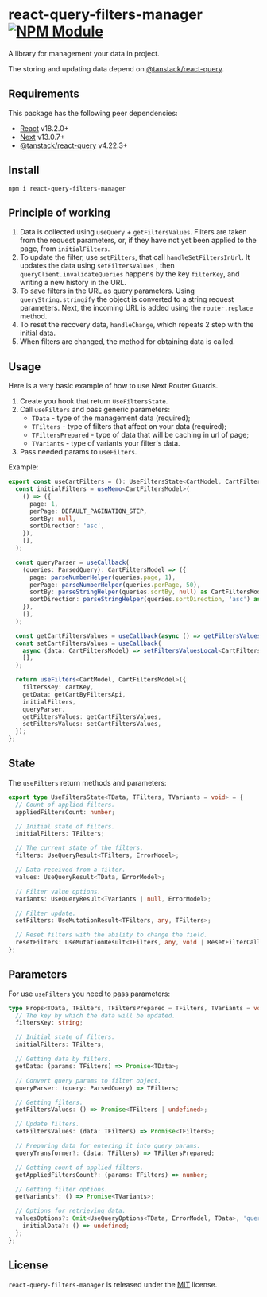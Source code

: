 # react-query-filters-manager [![NPM Module](https://img.shields.io/npm/v/form-data.svg)](https://www.npmjs.com/package/react-query-filters-manager)

A library for management your data in project.

The storing and updating data depend on [@tanstack/react-query](https://react-query-v3.tanstack.com/).

## Requirements

This package has the following peer dependencies:

- [React](https://reactjs.org/) v18.2.0+
- [Next](https://nextjs.org/) v13.0.7+
- [@tanstack/react-query](https://react-query-v3.tanstack.com/) v4.22.3+

## Install
```
npm i react-query-filters-manager
```

## Principle of working
1) Data is collected using `useQuery` + `getFiltersValues`.
   Filters are taken from the request parameters, or, if they have not yet been applied to the page, from `initialFilters`.
2) To update the filter, use `setFilters`, that call `handleSetFiltersInUrl`.
   It updates the data using `setFiltersValues` , then `queryClient.invalidateQueries` happens
   by the key `filterKey`, and writing a new history in the URL.
3) To save filters in the URL as query parameters. Using `queryString.stringify` the object is converted to a string
   request parameters. Next, the incoming URL is added using the `router.replace` method.
4) To reset the recovery data, `handleChange`, which repeats 2 step with the initial data.
5) When filters are changed, the method for obtaining data is called.

## Usage
Here is a very basic example of how to use Next Router Guards.
1. Create you hook that return `UseFiltersState`.
2. Call `useFilters` and pass generic parameters:
    - `TData` - type of the management data (required);
    - `TFilters` - type of filters that affect on your data (required);
    - `TFiltersPrepared` - type of data that will be caching in url of page;
    - `TVariants` - type of variants your filter's data.
3. Pass needed params to `useFilters`.

Example:
```ts
export const useCartFilters = (): UseFiltersState<CartModel, CartFiltersModel> => {
  const initialFilters = useMemo<CartFiltersModel>(
    () => ({
      page: 1,
      perPage: DEFAULT_PAGINATION_STEP,
      sortBy: null,
      sortDirection: 'asc',
    }),
    [],
  );

  const queryParser = useCallback(
    (queries: ParsedQuery): CartFiltersModel => ({
      page: parseNumberHelper(queries.page, 1),
      perPage: parseNumberHelper(queries.perPage, 50),
      sortBy: parseStringHelper(queries.sortBy, null) as CartFiltersModel['sortBy'],
      sortDirection: parseStringHelper(queries.sortDirection, 'asc') as SortDirectionModel,
    }),
    [],
  );

  const getCartFiltersValues = useCallback(async () => getFiltersValuesLocal<CartFiltersModel>(cartKey), []);
  const setCartFiltersValues = useCallback(
    async (data: CartFiltersModel) => setFiltersValuesLocal<CartFiltersModel>({filtersKey: cartKey, filters: data}),
    [],
  );

  return useFilters<CartModel, CartFiltersModel>({
    filtersKey: cartKey,
    getData: getCartByFiltersApi,
    initialFilters,
    queryParser,
    getFiltersValues: getCartFiltersValues,
    setFiltersValues: setCartFiltersValues,
  });
};
```

## State
The `useFilters` return methods and parameters:
```ts
export type UseFiltersState<TData, TFilters, TVariants = void> = {
  // Count of applied filters.
  appliedFiltersCount: number;

  // Initial state of filters.
  initialFilters: TFilters;

  // The current state of the filters.
  filters: UseQueryResult<TFilters, ErrorModel>;

  // Data received from a filter.
  values: UseQueryResult<TData, ErrorModel>;

  // Filter value options.
  variants: UseQueryResult<TVariants | null, ErrorModel>;

  // Filter update.
  setFilters: UseMutationResult<TFilters, any, TFilters>;

  // Reset filters with the ability to change the field.
  resetFilters: UseMutationResult<TFilters, any, void | ResetFilterCallback<TFilters>>;
};
```

## Parameters
For use `useFilters` you need to pass parameters:
```ts
type Props<TData, TFilters, TFiltersPrepared = TFilters, TVariants = void> = {
  // The key by which the data will be updated.
  filtersKey: string;

  // Initial state of filters.
  initialFilters: TFilters;

  // Getting data by filters.
  getData: (params: TFilters) => Promise<TData>;

  // Convert query params to filter object.
  queryParser: (query: ParsedQuery) => TFilters;

  // Getting filters.
  getFiltersValues: () => Promise<TFilters | undefined>;

  // Update filters.
  setFiltersValues: (data: TFilters) => Promise<TFilters>;

  // Preparing data for entering it into query params.
  queryTransformer?: (data: TFilters) => TFiltersPrepared;

  // Getting count of applied filters.
  getAppliedFiltersCount?: (params: TFilters) => number;

  // Getting filter options.
  getVariants?: () => Promise<TVariants>;

  // Options for retrieving data.
  valuesOptions?: Omit<UseQueryOptions<TData, ErrorModel, TData>, 'queryKey' | 'queryFn' | 'initialData'> & {
    initialData?: () => undefined;
  };
};
```

## License
`react-query-filters-manager` is released under the [MIT](License) license.